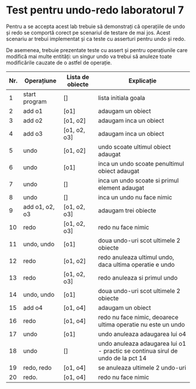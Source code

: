 # Test pentru undo-redo laboratorul 7

Pentru a se accepta acest lab trebuie să demonstrați că operațiile de undo și redo se comportă corect pe scenariul de testare de mai jos. Acest scenariu ar trebui implementat și ca teste cu asserturi pentru undo și redo.

De asemenea, trebuie prezentate teste cu assert și pentru operațiunile care modifică mai multe entități: un singur undo va trebui să anuleze toate modificările cauzate de o astfel de operație.

| Nr. | Operațiune      | Lista de obiecte | Explicație |
| --- | --------------- | ---------------- | ---------- |
| 1   | start program   | []               | lista initiala goala |
| 2   | add o1          | [o1]             | adaugam un obiect |
| 3   | add o2          | [o1, o2]         | adaugam inca un obiect |
| 4   | add o3          | [o1, o2, o3]     | adaugam inca un obiect |
| 5   | undo            | [o1, o2]         | undo scoate ultimul obiect adaugat |
| 6   | undo            | [o1]             | inca un undo scoate penultimul obiect adaugat |
| 7   | undo            | []               | inca un undo scoate si primul element adaugat |
| 8   | undo            | []               | inca un undo nu face nimic |
| 9   | add o1, o2, o3  | [o1, o2, o3]     | adaugam trei obiecte |
| 10  | redo            | [o1, o2, o3]     | redo nu face nimic |
| 11  | undo, undo      | [o1]             | doua undo-uri scot ultimele 2 obiecte |
| 12  | redo            | [o1, o2]         | redo anuleaza ultimul undo, daca ultima operatie e undo |
| 13  | redo            | [o1, o2, o3]     | redo anuleaza si primul undo |
| 14  | undo, undo      | [o1]             | doua undo-uri scot ultimele 2 obiecte |
| 15  | add o4          | [o1, o4]         | adaugam un obiect |
| 16  | redo            | [o1, o4]         | redo nu face nimic, deoarece ultima operatie nu este un undo |
| 17  | undo            | [o1]             | undo anuleaza adaugarea lui o4 |
| 18  | undo            | []               | undo anuleaza adaugarea lui o1 - practic se continua sirul de undo de la pct 14 |
| 19  | redo, redo      | [o1, o4]         | se anuleaza ultimele 2 undo-uri |
| 20  | redo.           | [o1, o4]         | redo nu face nimic |
